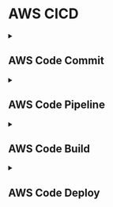 # AWS CICD 
<details>
	<summary><h2>AWS Code Commit</h2></summary>

	
	```mermaid
	graph LR
	A[Hard edge] -->B(Round edge)
	    B --> C{Decision}
	    C -->|One| D[Result one]
	    C -->|Two| E[Result two]
	```
</details>
<details>
	<summary><h2>AWS Code Pipeline</h2></summary>
</details>
<details>
	<summary><h2>AWS Code Build</h2></summary>
</details>
<details>
	<summary><h2>AWS Code Deploy</h2></summary>
</details>
